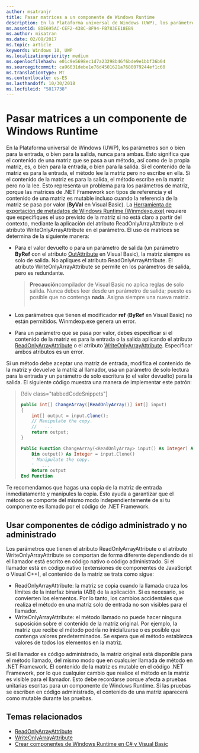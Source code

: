 ```yaml
---
author: msatranjr
title: Pasar matrices a un componente de Windows Runtime
description: En la Plataforma universal de Windows (UWP), los parámetros son o bien para la entrada, o bien para la salida, nunca para ambas. Esto significa que el contenido de una matriz que se pasa a un método, así como de la propia matriz, es, o bien para la entrada, o bien para la salida.
ms.assetid: 8DE695AC-CEF2-438C-8F94-FB783EE18EB9
ms.author: misatran
ms.date: 02/08/2017
ms.topic: article
keywords: Windows 10, UWP
ms.localizationpriority: medium
ms.openlocfilehash: e01c9e5698ec1d7a23298b46f6bde9e1bbf36b04
ms.sourcegitcommit: ca96031debe1e76d4501621a7680079244ef1c60
ms.translationtype: MT
ms.contentlocale: es-ES
ms.lasthandoff: 10/30/2018
ms.locfileid: "5817738"
---
```

# <a name="passing-arrays-to-a-windows-runtime-component"></a>Pasar matrices a un componente de Windows Runtime




En la Plataforma universal de Windows (UWP), los parámetros son o bien para la entrada, o bien para la salida, nunca para ambas. Esto significa que el contenido de una matriz que se pasa a un método, así como de la propia matriz, es, o bien para la entrada, o bien para la salida. Si el contenido de la matriz es para la entrada, el método lee la matriz pero no escribe en ella. Si el contenido de la matriz es para la salida, el método escribe en la matriz pero no la lee. Esto representa un problema para los parámetros de matriz, porque las matrices de .NET Framework son tipos de referencia y el contenido de una matriz es mutable incluso cuando la referencia de la matriz se pasa por valor (**ByVal** en Visual Basic). La [Herramienta de exportación de metadatos de Windows Runtime (Winmdexp.exe)](https://msdn.microsoft.com/library/hh925576.aspx) requiere que especifiques el uso previsto de la matriz si no está claro a partir del contexto, mediante la aplicación del atributo ReadOnlyArrayAttribute o el atributo WriteOnlyArrayAttribute en el parámetro. El uso de matrices se determina de la siguiente manera:

-   Para el valor devuelto o para un parámetro de salida (un parámetro **ByRef** con el atributo [OutAttribute](https://msdn.microsoft.com/library/system.runtime.interopservices.outattribute.aspx) en Visual Basic), la matriz siempre es solo de salida. No apliques el atributo ReadOnlyArrayAttribute. El atributo WriteOnlyArrayAttribute se permite en los parámetros de salida, pero es redundante.

    > **Precaución**compilador de Visual Basic no aplica reglas de solo salida. Nunca debes leer desde un parámetro de salida; puesto es posible que no contenga **nada**. Asigna siempre una nueva matriz.
 
-   Los parámetros que tienen el modificador **ref** (**ByRef** en Visual Basic) no están permitidos. Winmdexp.exe genera un error.
-   Para un parámetro que se pasa por valor, debes especificar si el contenido de la matriz es para la entrada o la salida aplicando el atributo [ReadOnlyArrayAttribute](https://msdn.microsoft.com/library/system.runtime.interopservices.windowsruntime.readonlyarrayattribute.aspx) o el atributo [WriteOnlyArrayAttribute](https://msdn.microsoft.com/library/system.runtime.interopservices.windowsruntime.writeonlyarrayattribute.aspx). Especificar ambos atributos es un error.

Si un método debe aceptar una matriz de entrada, modifica el contenido de la matriz y devuelve la matriz al llamador, usa un parámetro de solo lectura para la entrada y un parámetro de solo escritura (o el valor devuelto) para la salida. El siguiente código muestra una manera de implementar este patrón:

> [!div class="tabbedCodeSnippets"]
> ```csharp
> public int[] ChangeArray([ReadOnlyArray()] int[] input)
> {
>     int[] output = input.Clone();
>     // Manipulate the copy.
>     //   ...
>     return output;
> }
> ```
> ```vb
> Public Function ChangeArray(<ReadOnlyArray> input() As Integer) As Integer()
>     Dim output() As Integer = input.Clone()
>     ' Manipulate the copy.
>     '   ...
>     Return output
> End Function
> ```

Te recomendamos que hagas una copia de la matriz de entrada inmediatamente y manipules la copia. Esto ayuda a garantizar que el método se comporte del mismo modo independientemente de si tu componente es llamado por el código de .NET Framework.

## <a name="using-components-from-managed-and-unmanaged-code"></a>Usar componentes de código administrado y no administrado


Los parámetros que tienen el atributo ReadOnlyArrayAttribute o el atributo WriteOnlyArrayAttribute se comportan de forma diferente dependiendo de si el llamador está escrito en código nativo o código administrado. Si el llamador está en código nativo (extensiones de componentes de JavaScript o Visual C++), el contenido de la matriz se trata como sigue:

-   ReadOnlyArrayAttribute: la matriz se copia cuando la llamada cruza los límites de la interfaz binaria (ABI) de la aplicación. Si es necesario, se convierten los elementos. Por lo tanto, los cambios accidentales que realiza el método en una matriz solo de entrada no son visibles para el llamador.
-   WriteOnlyArrayAttribute: el método llamado no puede hacer ninguna suposición sobre el contenido de la matriz original. Por ejemplo, la matriz que recibe el método podría no inicializarse o es posible que contenga valores predeterminados. Se espera que el método establezca valores de todos los elementos en la matriz.

Si el llamador es código administrado, la matriz original está disponible para el método llamado, del mismo modo que en cualquier llamada de método en .NET Framework. El contenido de la matriz es mutable en el código .NET Framework, por lo que cualquier cambio que realice el método en la matriz es visible para el llamador. Esto debe recordarse porque afecta a pruebas unitarias escritas para un componente de Windows Runtime. Si las pruebas se escriben en código administrado, el contenido de una matriz aparecerá como mutable durante las pruebas.

## <a name="related-topics"></a>Temas relacionados

* [ReadOnlyArrayAttribute](https://msdn.microsoft.com/library/system.runtime.interopservices.windowsruntime.readonlyarrayattribute.aspx)
* [WriteOnlyArrayAttribute](https://msdn.microsoft.com/library/system.runtime.interopservices.windowsruntime.writeonlyarrayattribute.aspx)
* [Crear componentes de Windows Runtime en C# y Visual Basic](creating-windows-runtime-components-in-csharp-and-visual-basic.md)
